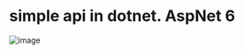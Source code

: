 ﻿# simple api in dotnet. AspNet 6
 
 ![image](https://user-images.githubusercontent.com/69175890/221440229-2a54c7e4-aade-4cbd-83d7-93ff5f10c8ee.png)



